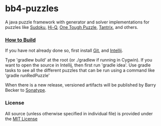 # bb4-puzzles

A java puzzle framework with generator and solver implementations for puzzles like
[Sudoku](http://barrybecker4.com/applets/sudoku_en.html), [Hi-Q](http://barrybecker4.com/applets/hiq_en.html), [One Tough Puzzle](http://barrybecker4.com/applets/redpuzzle_en.html), [Tantrix](http://barrybecker4.com/applets/tantrix_en.html), and others.


### [How to Build](https://github.com/barrybecker4/bb4-common/wiki/Building-bb4-Projects)

If you have not already done so, first install [Git](http://git-scm.com/), and [Intellij](http://www.jetbrains.com/idea/).

Type 'gradlew build' at the root (or ./gradlew if running in Cygwin).
If you want to open the source in Intellij, then first run 'gradle idea'.
Use gradle tasks to see all the different puzzles that can be run using a command like 'gradle runRedPuzzle'

When there is a new release, versioned artifacts will be published by Barry Becker to [Sonatype](https://oss.sonatype.org).

### License
All source (unless otherwise specified in individual file) is provided under the [MIT License](http://www.opensource.org/licenses/MIT)






